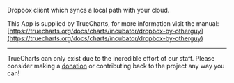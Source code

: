Dropbox client which syncs a local path with your cloud.

This App is supplied by TrueCharts, for more information visit the manual: [https://truecharts.org/docs/charts/incubator/dropbox-by-otherguy](https://truecharts.org/docs/charts/incubator/dropbox-by-otherguy)

---

TrueCharts can only exist due to the incredible effort of our staff.
Please consider making a [donation](https://truecharts.org/docs/about/sponsor) or contributing back to the project any way you can!
